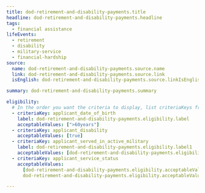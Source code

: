 ```yaml
---
title: dod-retirement-and-disability-payments.title
headline: dod-retirement-and-disability-payments.headline
tags:
  - financial assistance
lifeEvents:
  - retirement
  - disability
  - military-service
  - financial-hardship
source:
  name: dod-retirement-and-disability-payments.source.name
  link: dod-retirement-and-disability-payments.source.link
  isEnglish: dod-retirement-and-disability-payments.source.linkIsEnglish

summary: dod-retirement-and-disability-payments.summary

eligibility:
  # In the order you want the criteria to display, list criteriaKeys from the csv here, each followed by a comma-separated list of which values indicate eligibility for that criteria. Wrap individual values in quotes if they have inner commas.
  - criteriaKey: applicant_date_of_birth
    label: dod-retirement-and-disability-payments.eligibility.label
    acceptableValues: [">60years"]
  - criteriaKey: applicant_disability
    acceptableValues: [true]
  - criteriaKey: applicant_served_in_active_military
    label: dod-retirement-and-disability-payments.eligibility.label1
    acceptableValues: [dod-retirement-and-disability-payments.eligibility.acceptableValues]
  - criteriaKey: applicant_service_status
    acceptableValues:
      [dod-retirement-and-disability-payments.eligibility.acceptableValues1, 
      dod-retirement-and-disability-payments.eligibility.acceptableValues2]

---
```

